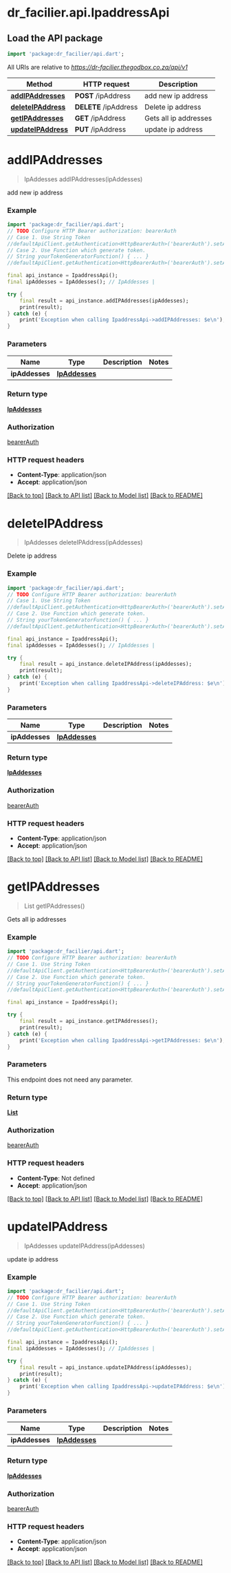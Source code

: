 # dr_facilier.api.IpaddressApi

## Load the API package
```dart
import 'package:dr_facilier/api.dart';
```

All URIs are relative to *https://dr-facilier.thegodbox.co.za/api/v1*

Method | HTTP request | Description
------------- | ------------- | -------------
[**addIPAddresses**](IpaddressApi.md#addipaddresses) | **POST** /ipAddress | add new ip address
[**deleteIPAddress**](IpaddressApi.md#deleteipaddress) | **DELETE** /ipAddress | Delete ip address
[**getIPAddresses**](IpaddressApi.md#getipaddresses) | **GET** /ipAddress | Gets all ip addresses
[**updateIPAddress**](IpaddressApi.md#updateipaddress) | **PUT** /ipAddress | update ip address


# **addIPAddresses**
> IpAddesses addIPAddresses(ipAddesses)

add new ip address

### Example
```dart
import 'package:dr_facilier/api.dart';
// TODO Configure HTTP Bearer authorization: bearerAuth
// Case 1. Use String Token
//defaultApiClient.getAuthentication<HttpBearerAuth>('bearerAuth').setAccessToken('YOUR_ACCESS_TOKEN');
// Case 2. Use Function which generate token.
// String yourTokenGeneratorFunction() { ... }
//defaultApiClient.getAuthentication<HttpBearerAuth>('bearerAuth').setAccessToken(yourTokenGeneratorFunction);

final api_instance = IpaddressApi();
final ipAddesses = IpAddesses(); // IpAddesses | 

try {
    final result = api_instance.addIPAddresses(ipAddesses);
    print(result);
} catch (e) {
    print('Exception when calling IpaddressApi->addIPAddresses: $e\n');
}
```

### Parameters

Name | Type | Description  | Notes
------------- | ------------- | ------------- | -------------
 **ipAddesses** | [**IpAddesses**](IpAddesses.md)|  | 

### Return type

[**IpAddesses**](IpAddesses.md)

### Authorization

[bearerAuth](../README.md#bearerAuth)

### HTTP request headers

 - **Content-Type**: application/json
 - **Accept**: application/json

[[Back to top]](#) [[Back to API list]](../README.md#documentation-for-api-endpoints) [[Back to Model list]](../README.md#documentation-for-models) [[Back to README]](../README.md)

# **deleteIPAddress**
> IpAddesses deleteIPAddress(ipAddesses)

Delete ip address

### Example
```dart
import 'package:dr_facilier/api.dart';
// TODO Configure HTTP Bearer authorization: bearerAuth
// Case 1. Use String Token
//defaultApiClient.getAuthentication<HttpBearerAuth>('bearerAuth').setAccessToken('YOUR_ACCESS_TOKEN');
// Case 2. Use Function which generate token.
// String yourTokenGeneratorFunction() { ... }
//defaultApiClient.getAuthentication<HttpBearerAuth>('bearerAuth').setAccessToken(yourTokenGeneratorFunction);

final api_instance = IpaddressApi();
final ipAddesses = IpAddesses(); // IpAddesses | 

try {
    final result = api_instance.deleteIPAddress(ipAddesses);
    print(result);
} catch (e) {
    print('Exception when calling IpaddressApi->deleteIPAddress: $e\n');
}
```

### Parameters

Name | Type | Description  | Notes
------------- | ------------- | ------------- | -------------
 **ipAddesses** | [**IpAddesses**](IpAddesses.md)|  | 

### Return type

[**IpAddesses**](IpAddesses.md)

### Authorization

[bearerAuth](../README.md#bearerAuth)

### HTTP request headers

 - **Content-Type**: application/json
 - **Accept**: application/json

[[Back to top]](#) [[Back to API list]](../README.md#documentation-for-api-endpoints) [[Back to Model list]](../README.md#documentation-for-models) [[Back to README]](../README.md)

# **getIPAddresses**
> List<IpAddesses> getIPAddresses()

Gets all ip addresses

### Example
```dart
import 'package:dr_facilier/api.dart';
// TODO Configure HTTP Bearer authorization: bearerAuth
// Case 1. Use String Token
//defaultApiClient.getAuthentication<HttpBearerAuth>('bearerAuth').setAccessToken('YOUR_ACCESS_TOKEN');
// Case 2. Use Function which generate token.
// String yourTokenGeneratorFunction() { ... }
//defaultApiClient.getAuthentication<HttpBearerAuth>('bearerAuth').setAccessToken(yourTokenGeneratorFunction);

final api_instance = IpaddressApi();

try {
    final result = api_instance.getIPAddresses();
    print(result);
} catch (e) {
    print('Exception when calling IpaddressApi->getIPAddresses: $e\n');
}
```

### Parameters
This endpoint does not need any parameter.

### Return type

[**List<IpAddesses>**](IpAddesses.md)

### Authorization

[bearerAuth](../README.md#bearerAuth)

### HTTP request headers

 - **Content-Type**: Not defined
 - **Accept**: application/json

[[Back to top]](#) [[Back to API list]](../README.md#documentation-for-api-endpoints) [[Back to Model list]](../README.md#documentation-for-models) [[Back to README]](../README.md)

# **updateIPAddress**
> IpAddesses updateIPAddress(ipAddesses)

update ip address

### Example
```dart
import 'package:dr_facilier/api.dart';
// TODO Configure HTTP Bearer authorization: bearerAuth
// Case 1. Use String Token
//defaultApiClient.getAuthentication<HttpBearerAuth>('bearerAuth').setAccessToken('YOUR_ACCESS_TOKEN');
// Case 2. Use Function which generate token.
// String yourTokenGeneratorFunction() { ... }
//defaultApiClient.getAuthentication<HttpBearerAuth>('bearerAuth').setAccessToken(yourTokenGeneratorFunction);

final api_instance = IpaddressApi();
final ipAddesses = IpAddesses(); // IpAddesses | 

try {
    final result = api_instance.updateIPAddress(ipAddesses);
    print(result);
} catch (e) {
    print('Exception when calling IpaddressApi->updateIPAddress: $e\n');
}
```

### Parameters

Name | Type | Description  | Notes
------------- | ------------- | ------------- | -------------
 **ipAddesses** | [**IpAddesses**](IpAddesses.md)|  | 

### Return type

[**IpAddesses**](IpAddesses.md)

### Authorization

[bearerAuth](../README.md#bearerAuth)

### HTTP request headers

 - **Content-Type**: application/json
 - **Accept**: application/json

[[Back to top]](#) [[Back to API list]](../README.md#documentation-for-api-endpoints) [[Back to Model list]](../README.md#documentation-for-models) [[Back to README]](../README.md)

